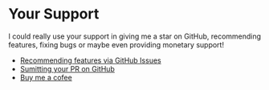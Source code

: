 # Your Support

I could really use your support in giving me a star on GitHub, recommending features, fixing bugs or maybe even providing monetary support!

- [Recommending features via GitHub Issues](https://github.com/ryantam626/jupyterlab_code_formatter/issues)
- [Sumitting your PR on GitHub](https://github.com/ryantam626/jupyterlab_code_formatter/pulls)
- [Buy me a cofee](https://www.buymeacoffee.com/ryantam626)
